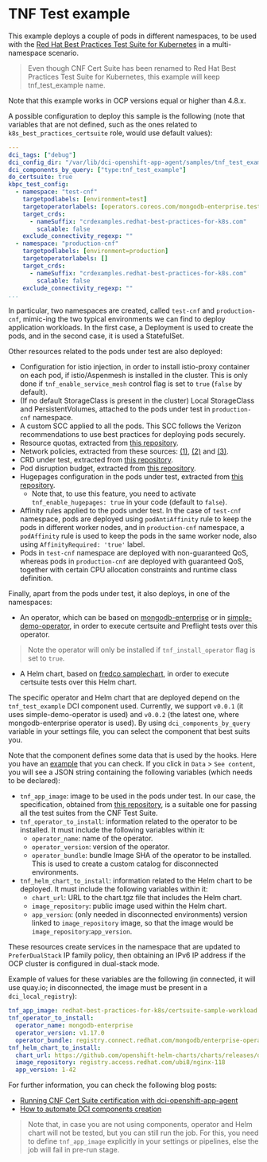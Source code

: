 # TNF Test example

This example deploys a couple of pods in different namespaces, to be used with the [Red Hat Best Practices Test Suite for Kubernetes](https://github.com/redhat-best-practices-for-k8s/certsuite) in a multi-namespace scenario.

> Even though CNF Cert Suite has been renamed to Red Hat Best Practices Test Suite for Kubernetes, this example will keep tnf_test_example name.

Note that this example works in OCP versions equal or higher than 4.8.x.

A possible configuration to deploy this sample is the following (note that variables that are not defined, such as the ones related to `k8s_best_practices_certsuite` role, would use default values):

```yaml
---
dci_tags: ["debug"]
dci_config_dir: "/var/lib/dci-openshift-app-agent/samples/tnf_test_example"
dci_components_by_query: ["type:tnf_test_example"]
do_certsuite: true
kbpc_test_config:
  - namespace: "test-cnf"
    targetpodlabels: [environment=test]
    targetoperatorlabels: [operators.coreos.com/mongodb-enterprise.test-cnf=]
    target_crds:
      - nameSuffix: "crdexamples.redhat-best-practices-for-k8s.com"
        scalable: false
    exclude_connectivity_regexp: ""
  - namespace: "production-cnf"
    targetpodlabels: [environment=production]
    targetoperatorlabels: []
    target_crds:
      - nameSuffix: "crdexamples.redhat-best-practices-for-k8s.com"
        scalable: false
    exclude_connectivity_regexp: ""
...
```

In particular, two namespaces are created, called `test-cnf` and `production-cnf`, mimic-ing the two typical environments we can find to deploy application workloads. In the first case, a Deployment is used to create the pods, and in the second case, it is used a StatefulSet.

Other resources related to the pods under test are also deployed:

- Configuration for istio injection, in order to install istio-proxy container on each pod, if istio/Aspenmesh is installed in the cluster. This is only done if `tnf_enable_service_mesh` control flag is set to `true` (`false` by default).
- (If no default StorageClass is present in the cluster) Local StorageClass and PersistentVolumes, attached to the pods under test in `production-cnf` namespace.
- A custom SCC applied to all the pods. This SCC follows the Verizon recommendations to use best practices for deploying pods securely.
- Resource quotas, extracted from [this repository](https://github.com/redhat-best-practices-for-k8s/certsuite-sample-workload/blob/main/test-target/resource-quota.yaml).
- Network policies, extracted from these sources: [(1)](https://github.com/redhat-best-practices-for-k8s/certsuite-sample-workload/blob/main/test-target/ingress-deny-all-np.yaml), [(2)](https://github.com/redhat-best-practices-for-k8s/certsuite-sample-workload/blob/main/test-target/egress-deny-all-np.yaml) and [(3)](https://github.com/redhat-best-practices-for-k8s/certsuite-sample-workload/blob/main/test-target/pod-to-pod-np.yaml).
- CRD under test, extracted from [this repository](https://github.com/redhat-best-practices-for-k8s/certsuite-sample-workload/blob/main/test-target/local-crd-under-test.yaml).
- Pod disruption budget, extracted from [this repository](https://github.com/redhat-best-practices-for-k8s/certsuite-sample-workload/blob/main/test-target/pod-disruption-budget.yaml).
- Hugepages configuration in the pods under test, extracted from [this repository](https://github.com/redhat-best-practices-for-k8s/certsuite-sample-workload/tree/main/examples/platform).
  - Note that, to use this feature, you need to activate `tnf_enable_hugepages: true` in your code (default to `false`).
- Affinity rules applied to the pods under test. In the case of `test-cnf` namespace, pods are deployed using `podAntiAffinity` rule to keep the pods in different worker nodes, and in `production-cnf` namespace, a `podAffinity` rule is used to keep the pods in the same worker node, also using `AffinityRequired: 'true'` label.
- Pods in `test-cnf` namespace are deployed with non-guaranteed QoS, whereas pods in `production-cnf` are deployed with guaranteed QoS, together with certain CPU allocation constraints and runtime class definition.

Finally, apart from the pods under test, it also deploys, in one of the namespaces:

- An operator, which can be based on [mongodb-enterprise](https://catalog.redhat.com/software/operators/detail/5e9872923f398525a0ceafba) or in [simple-demo-operator](https://github.com/redhat-openshift-ecosystem/certified-operators/tree/main/operators/simple-demo-operator), in order to execute certsuite and Preflight tests over this operator.

> Note the operator will only be installed if `tnf_install_operator` flag is set to `true`.

- A Helm chart, based on [fredco samplechart](https://github.com/openshift-helm-charts/charts/tree/main/charts/partners/fredco/samplechart/0.1.3), in order to execute certsuite tests over this Helm chart.

The specific operator and Helm chart that are deployed depend on the `tnf_test_example` DCI component used. Currently, we support `v0.0.1` (it uses simple-demo-operator is used) and `v0.0.2` (the latest one, where mongodb-enterprise operator is used). By using `dci_components_by_query` variable in your settings file, you can select the component that best suits you.

Note that the component defines some data that is used by the hooks. Here you have an [example](https://www.distributed-ci.io/topics/818491de-8ee6-4ae8-a9bc-2d2ce62ef71c/components/95d2c742-d3a3-4bb5-8b8c-7a9a3243eec7) that you can check. If you click in `Data` > `See content`, you will see a JSON string containing the following variables (which needs to be declared):

* `tnf_app_image`: image to be used in the pods under test. In our case, the specification, obtained from [this repository](https://github.com/redhat-best-practices-for-k8s/certsuite-sample-workload), is a suitable one for passing all the test suites from the CNF Test Suite.
* `tnf_operator_to_install`: information related to the operator to be installed. It must include the following variables within it:
  * `operator_name`: name of the operator.
  * `operator_version`: version of the operator.
  * `operator_bundle`: bundle Image SHA of the operator to be installed. This is used to create a custom catalog for disconnected environments.
* `tnf_helm_chart_to_install`: information related to the Helm chart to be deployed. It must include the following variables within it:
  * `chart_url`: URL to the chart.tgz file that includes the Helm chart.
  * `image_repository`: public image used within the Helm chart.
  * `app_version`: (only needed in disconnected environments) version linked to `image_repository` image, so that the image would be `image_repository`:`app_version`.

These resources create services in the namespace that are updated to `PreferDualStack` IP family policy, then obtaining an IPv6 IP address if the OCP cluster is configured in dual-stack mode.

Example of values for these variables are the following (in connected, it will use quay.io; in disconnected, the image must be present in a `dci_local_registry`):

```yaml
tnf_app_image: redhat-best-practices-for-k8s/certsuite-sample-workload:latest
tnf_operator_to_install:
  operator_name: mongodb-enterprise
  operator_version: v1.17.0
  operator_bundle: registry.connect.redhat.com/mongodb/enterprise-operator-bundle@sha256:f2127ed11f4fb714f5c35f0cc4561da00181ffb5edb098556df598d3a5a6a691
tnf_helm_chart_to_install:
  chart_url: https://github.com/openshift-helm-charts/charts/releases/download/fredco-samplechart-0.1.3/fredco-samplechart-0.1.3.tgz
  image_repository: registry.access.redhat.com/ubi8/nginx-118
  app_version: 1-42
```

For further information, you can check the following blog posts:

- [Running CNF Cert Suite certification with dci-openshift-app-agent](https://blog.distributed-ci.io/cnf-cert-suite-with-dci-openshift-app-agent.html)
- [How to automate DCI components creation](https://blog.distributed-ci.io/automate-dci-components.html)

> Note that, in case you are not using components, operator and Helm chart will not be tested, but you can still run the job. For this, you need to define `tnf_app_image` explicitly in your settings or pipelines, else the job will fail in pre-run stage.
